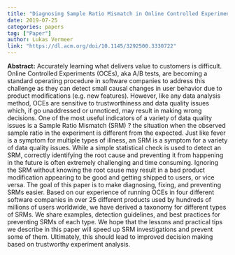 ```yaml
---
title: "Diagnosing Sample Ratio Mismatch in Online Controlled Experiments: A Taxonomy and Rules of Thumb for Practitioners"
date: 2019-07-25
categories: papers
tag: ["Paper"]
author: Lukas Vermeer
link: "https://dl.acm.org/doi/10.1145/3292500.3330722"
---
```


**Abstract:**
Accurately learning what delivers value to customers is difficult. Online Controlled Experiments (OCEs), aka A/B tests, are becoming a standard operating procedure in software companies to address this challenge as they can detect small causal changes in user behavior due to product modifications (e.g. new features). However, like any data analysis method, OCEs are sensitive to trustworthiness and data quality issues which, if go unaddressed or unnoticed, may result in making wrong decisions. One of the most useful indicators of a variety of data quality issues is a Sample Ratio Mismatch (SRM) ? the situation when the observed sample ratio in the experiment is different from the expected. Just like fever is a symptom for multiple types of illness, an SRM is a symptom for a variety of data quality issues. While a simple statistical check is used to detect an SRM, correctly identifying the root cause and preventing it from happening in the future is often extremely challenging and time consuming. Ignoring the SRM without knowing the root cause may result in a bad product modification appearing to be good and getting shipped to users, or vice versa. The goal of this paper is to make diagnosing, fixing, and preventing SRMs easier. Based on our experience of running OCEs in four different software companies in over 25 different products used by hundreds of millions of users worldwide, we have derived a taxonomy for different types of SRMs. We share examples, detection guidelines, and best practices for preventing SRMs of each type. We hope that the lessons and practical tips we describe in this paper will speed up SRM investigations and prevent some of them. Ultimately, this should lead to improved decision making based on trustworthy experiment analysis.
